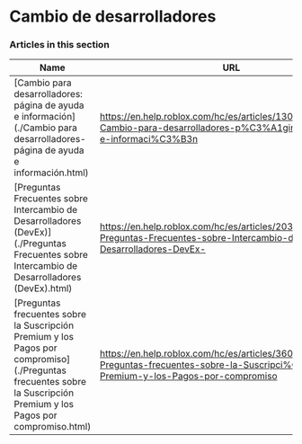 # Cambio de desarrolladores  
### Articles in this section
Name|URL
-|-
[Cambio para desarrolladores: página de ayuda e información](./Cambio para desarrolladores- página de ayuda e información.html) |https://en.help.roblox.com/hc/es/articles/13061189551124-Cambio-para-desarrolladores-p%C3%A1gina-de-ayuda-e-informaci%C3%B3n
[Preguntas Frecuentes sobre Intercambio de Desarrolladores (DevEx)](./Preguntas Frecuentes sobre Intercambio de Desarrolladores (DevEx).html) |https://en.help.roblox.com/hc/es/articles/203314100-Preguntas-Frecuentes-sobre-Intercambio-de-Desarrolladores-DevEx-
[Preguntas frecuentes sobre la Suscripción Premium y los Pagos por compromiso](./Preguntas frecuentes sobre la Suscripción Premium y los Pagos por compromiso.html) |https://en.help.roblox.com/hc/es/articles/360039178532-Preguntas-frecuentes-sobre-la-Suscripci%C3%B3n-Premium-y-los-Pagos-por-compromiso